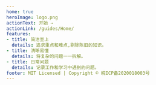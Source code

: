 ```yaml
---
home: true
heroImage: logo.png
actionText: 开始 →
actionLink: /guides/Home/
features:
- title: 简洁至上
  details: 追求重点和难点,剔除陈旧的知识。
- title: 清晰易懂
  details: 将复杂的问题一一拆解。
- title: 日常问题
  details: 记录工作和学习中遇到的问题。
footer: MIT Licensed | Copyright © 皖ICP备2020018003号
---
```

